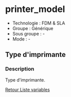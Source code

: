 # printer_model

* Technologie : FDM & SLA
* Groupe : Générique
* Sous groupe : -
* Mode : -

## Type d'imprimante

### Description

Type d'imprimante.

[Retour Liste variables](variable_list.md)